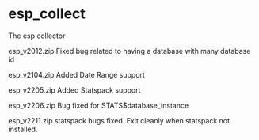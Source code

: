 # esp_collect
The esp collector

esp_v2012.zip
Fixed bug related to having a database with many database id

esp_v2104.zip
Added Date Range support

esp_v2205.zip
Added Statspack support

esp_v2206.zip
Bug fixed for STATS$database_instance

esp_v2211.zip
statspack bugs fixed. Exit cleanly when statspack not installed.
